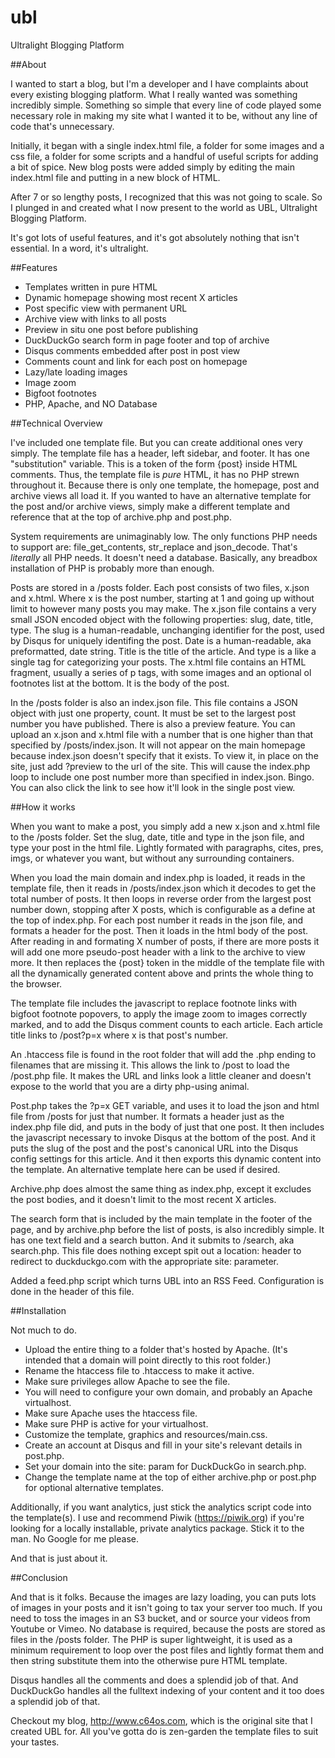 # ubl
Ultralight Blogging Platform

##About

I wanted to start a blog, but I'm a developer and I have complaints about every existing blogging platform. What I really wanted was something incredibly simple. Something so simple that every line of code played some necessary role in making my site what I wanted it to be, without any line of code that's unnecessary.

Initially, it began with a single index.html file, a folder for some images and a css file, a folder for some scripts and a handful of useful scripts for adding a bit of spice. New blog posts were added simply by editing the main index.html file and putting in a new block of HTML.

After 7 or so lengthy posts, I recognized that this was not going to scale. So I plunged in and created what I now present to the world as UBL, Ultralight Blogging Platform.

It's got lots of useful features, and it's got absolutely nothing that isn't essential. In a word, it's ultralight.

##Features

* Templates written in pure HTML
* Dynamic homepage showing most recent X articles
* Post specific view with permanent URL
* Archive view with links to all posts
* Preview in situ one post before publishing
* DuckDuckGo search form in page footer and top of archive
* Disqus comments embedded after post in post view
* Comments count and link for each post on homepage
* Lazy/late loading images
* Image zoom
* Bigfoot footnotes
* PHP, Apache, and NO Database

##Technical Overview

I've included one template file. But you can create additional ones very simply. The template file has a header, left sidebar, and footer. It has one "substitution" variable. This is a token of the form {post} inside HTML comments. Thus, the template file is _pure_ HTML, it has no PHP strewn throughout it. Because there is only one template, the homepage, post and archive 
views all load it. If you wanted to have an alternative template for the post and/or archive views, simply make a different
template and reference that at the top of archive.php and post.php.

System requirements are unimaginably low. The only functions PHP needs to support are: file_get_contents, str_replace and json_decode. That's _literally_ all PHP needs. It doesn't need a database. Basically, any breadbox installation of PHP is probably more than enough.

Posts are stored in a /posts folder. Each post consists of two files, x.json and x.html. Where x is the post number, starting at 1 and going up without limit to however many posts you may make. The x.json file contains a very small JSON encoded object with the following properties: slug, date, title, type. The slug is a human-readable, unchanging identifier for the post, used by Disqus for uniquely identifing the post. Date is a human-readable, aka preformatted, date string. Title is the title of the article. And type is a like a single tag for categorizing your posts. The x.html file contains an HTML fragment, usually a series of p tags, with some images and an optional ol footnotes list at the bottom. It is the body of the post.

In the /posts folder is also an index.json file. This file contains a JSON object with just one property, count. It must be set to the largest post number you have published. There is also a preview feature. You can upload an x.json and x.html file with a number that is one higher than that specified by /posts/index.json.  It will not appear on the main homepage because index.json doesn't specify that it exists. To view it, in place on the site, just add ?preview to the url of the site. This will cause the index.php loop to include one post number more than specified in index.json. Bingo. You can also click the link to see how it'll look in the single post view.

##How it works

When you want to make a post, you simply add a new x.json and x.html file to the /posts folder. Set the slug, date, title and type in the json file, and type your post in the html file. Lightly formated with paragraphs, cites, pres, imgs, or whatever you want, but without any surrounding containers.

When you load the main domain and index.php is loaded, it reads in the template file, then it reads in /posts/index.json which it decodes to get the total number of posts. It then loops in reverse order from the largest post number down, stopping after X posts, which is configurable as a define at the top of index.php. For each post number it reads in the json file, and formats a header for the post. Then it loads in the html body of the post. After reading in and formating X number of posts, if there are more posts it will add one more pseudo-post header with a link to the archive to view more. It then replaces the {post} token in the middle of the template file with all the dynamically generated content above and prints the whole thing to the browser.

The template file includes the javascript to replace footnote links with bigfoot footnote popovers, to apply the image zoom to images correctly marked, and to add the Disqus comment counts to each article. Each article title links to /post?p=x where x is that post's number.

An .htaccess file is found in the root folder that will add the .php ending to filenames that are missing it. This allows the link to /post to load the /post.php file. It makes the URL and links look a little cleaner and doesn't expose to the world that you are a dirty php-using animal.

Post.php takes the ?p=x GET variable, and uses it to load the json and html file from /posts for just that number. It formats a header just as the index.php file did, and puts in the body of just that one post. It then includes the javascript necessary to invoke Disqus at the bottom of the post. And it puts the slug of the post and the post's canonical URL into the Disqus config settings for this article. And it then exports this dynamic content into the template. An alternative template here can be used if desired.

Archive.php does almost the same thing as index.php, except it excludes the post bodies, and it doesn't limit to the most recent X articles.

The search form that is included by the main template in the footer of the page, and by archive.php before the list of posts, is also incredibly simple. It has one text field and a search button. And it submits to /search, aka search.php. This file does nothing except spit out a location: header to redirect to duckduckgo.com with the appropriate site: parameter. 

Added a feed.php script which turns UBL into an RSS Feed. Configuration is done in the header of this file.

##Installation

Not much to do. 

* Upload the entire thing to a folder that's hosted by Apache. (It's intended that a domain will point directly to this root folder.)
* Rename the htaccess file to .htaccess to make it active. 
* Make sure privileges allow Apache to see the file.
* You will need to configure your own domain, and probably an Apache virtualhost. 
* Make sure Apache uses the htaccess file. 
* Make sure PHP is active for your virtualhost.
* Customize the template, graphics and resources/main.css. 
* Create an account at Disqus and fill in your site's relevant details in post.php. 
* Set your domain into the site: param for DuckDuckGo in search.php.
* Change the template name at the top of either archive.php or post.php for optional alternative templates.

Additionally, if you want analytics, just stick the analytics script code into the template(s). I use and recommend Piwik (https://piwik.org) if you're looking for a locally installable, private analytics package. Stick it to the man. No Google for me please.

And that is just about it. 

##Conclusion

And that is it folks. Because the images are lazy loading, you can puts lots of images in your posts and it isn't going to tax your server too much. If you need to toss the images in an S3 bucket, and or source your videos from Youtube or Vimeo. No database is required, because the posts are stored as files in the /posts folder. The PHP is super lightweight, it is used as a minimum requirement to loop over the post files and lightly format them and then string substitute them into the otherwise pure HTML template. 

Disqus handles all the comments and does a splendid job of that. And DuckDuckGo handles all the fulltext indexing of your content and it too does a splendid job of that.

Checkout my blog, http://www.c64os.com, which is the original site that I created UBL for. All you've gotta do is zen-garden the template files to suit your tastes.
